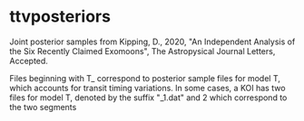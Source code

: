# ttvposteriors
Joint posterior samples from Kipping, D., 2020, "An Independent Analysis of the Six Recently Claimed Exomoons", The Astropysical Journal Letters, Accepted.

Files beginning with T_ correspond to posterior sample files for model T, which accounts for transit timing variations. In some cases, a KOI has two files for model T, denoted by the suffix "\_1.dat" and 2 which correspond to the two segments
